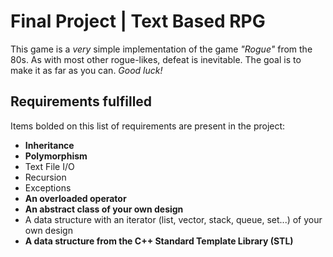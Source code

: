 # Final Project | Text Based RPG

This game is a *very* simple implementation of the game *"Rogue"* from the 80s.
As with most other rogue-likes, defeat is inevitable. The goal is to make it
as far as you can. *Good luck!*

## Requirements fulfilled

Items bolded on this list of requirements are present in the project:
- **Inheritance**
- **Polymorphism**
- Text File I/O
- Recursion
- Exceptions
- **An overloaded operator**
- **An abstract class of your own design**
- A data structure with an iterator (list, vector, stack, queue, set...) of your own design
- **A data structure from the C++ Standard Template Library (STL)**